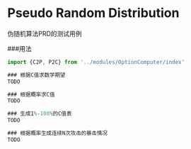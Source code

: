 # Pseudo Random Distribution
伪随机算法PRD的测试用例


###用法
``` javascript
import {C2P, P2C} from '../modules/OptionComputer/index'

### 根据C值求数学期望
TODO

### 根据概率求C值
TODO

### 生成1%-100%的C值表
TODO

### 根据概率生成连续N次攻击的暴击情况
TODO


